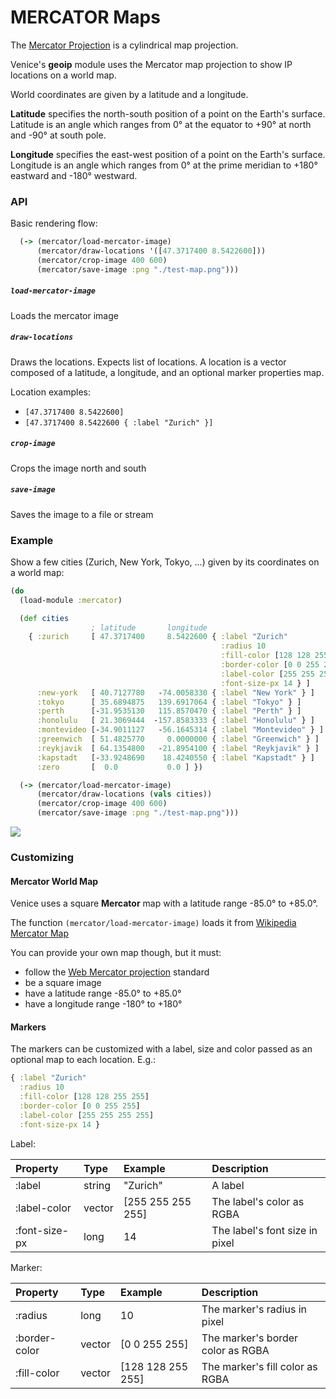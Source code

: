 # MERCATOR Maps

The [Mercator Projection](https://en.wikipedia.org/wiki/Mercator_projection)
is a cylindrical map projection. 

Venice's **geoip** module uses the Mercator map projection to show IP 
locations on a world map.

World coordinates are given by a latitude and a longitude.

**Latitude** specifies the north-south position of a point on the Earth's
surface. Latitude is an angle which ranges from 0° at the equator to +90°
at north and -90° at south pole.

**Longitude** specifies the east-west position of a point on the Earth's
surface. Longitude is an angle which ranges from 0° at the prime meridian
to +180° eastward and -180° westward.


### API

Basic rendering flow:

```clojure
  (-> (mercator/load-mercator-image)
      (mercator/draw-locations '([47.3717400 8.5422600]))
      (mercator/crop-image 400 600)
      (mercator/save-image :png "./test-map.png")))
```

##### `load-mercator-image`

Loads the mercator image

##### `draw-locations`

Draws the locations. Expects list of locations. A location is a vector composed of a latitude, a longitude, and an optional marker properties 
map.

Location examples:

- `[47.3717400 8.5422600]`
- `[47.3717400 8.5422600 { :label "Zurich" }]`

##### `crop-image`

Crops the image north and south

##### `save-image`

Saves the image to a file or stream


### Example

Show a few cities (Zurich, New York, Tokyo, ...) given by its coordinates on 
a world map:

```clojure
(do
  (load-module :mercator)

  (def cities
                  ; latitude       longitude  
    { :zurich     [ 47.3717400     8.5422600 { :label "Zurich"
                                               :radius 10
                                               :fill-color [128 128 255 255]
                                               :border-color [0 0 255 255]
                                               :label-color [255 255 255 255]
                                               :font-size-px 14 } ]
      :new-york   [ 40.7127780   -74.0058330 { :label "New York" } ]
      :tokyo      [ 35.6894875   139.6917064 { :label "Tokyo" } ]
      :perth      [-31.9535130   115.8570470 { :label "Perth" } ]
      :honolulu   [ 21.3069444  -157.8583333 { :label "Honolulu" } ]
      :montevideo [-34.9011127   -56.1645314 { :label "Montevideo" } ]
      :greenwich  [ 51.4825770     0.0000000 { :label "Greenwich" } ]
      :reykjavik  [ 64.1354800   -21.8954100 { :label "Reykjavik" } ]
      :kapstadt   [-33.9248690    18.4240550 { :label "Kapstadt" } ]
      :zero       [  0.0           0.0 ] })

  (-> (mercator/load-mercator-image)
      (mercator/draw-locations (vals cities))
      (mercator/crop-image 400 600)
      (mercator/save-image :png "./test-map.png")))
```

<img src="https://github.com/jlangch/venice/blob/master/doc/charts/mercator.png">


### Customizing

#### Mercator World Map

Venice uses a square **Mercator**  map with a latitude range -85.0° to +85.0°.

The function `(mercator/load-mercator-image)` loads it from [Wikipedia Mercator Map](https://upload.wikimedia.org/wikipedia/commons/7/73/Mercator_projection_Square.JPG)

You can provide your own map though, but it must:

- follow the [Web Mercator projection](https://en.wikipedia.org/wiki/Web_Mercator_projection) standard
- be a square image
- have a latitude range -85.0° to +85.0°
- have a longitude range -180° to +180°


#### Markers

The markers can be customized with a label, size and color passed as an optional map to each location. E.g.:

```clojure
{ :label "Zurich"
  :radius 10
  :fill-color [128 128 255 255]
  :border-color [0 0 255 255]
  :label-color [255 255 255 255]
  :font-size-px 14 }
```

Label:

| Property          | Type   | Example           | Description                    |
| :---              | :---   | :---              | :---                           |
| :label            | string | "Zurich"          | A label                        |
| :label-color      | vector | [255 255 255 255] | The label's color as RGBA      |
| :font-size-px     | long   | 14                | The label's font size in pixel |

Marker:

| Property          | Type   | Example           | Description                       |
| :---              | :---   | :---              | :---                              |
| :radius           | long   | 10                | The marker's radius in pixel      |
| :border-color     | vector | [0 0 255 255]     | The marker's border color as RGBA |
| :fill-color       | vector | [128 128 255 255] | The marker's fill color as RGBA   |


